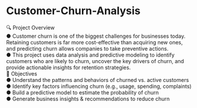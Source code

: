 # Customer-Churn-Analysis
🔍 Project Overview
<br>
● Customer churn is one of the biggest challenges for businesses today. Retaining customers is far more cost-effective than acquiring new ones, and predicting churn allows companies to take preventive actions.
<br>
● This project uses data analysis and predictive modeling to identify customers who are likely to churn, uncover the key drivers of churn, and provide actionable insights for retention strategies.
<br>
🎯 Objectives
<br>
● Understand the patterns and behaviors of churned vs. active customers
<br>
● Identify key factors influencing churn (e.g., usage, spending, complaints)
<br>
● Build a predictive model to estimate the probability of churn
<br>
● Generate business insights & recommendations to reduce churn
<br>
